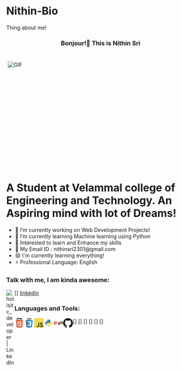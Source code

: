 # Nithin-Bio
Thing about me!


### <center> Bonjour!👋 This is Nithin Sri </center>
<img align="right" alt="GIF" src="https://github.com/arsentieva/arsentieva/blob/main/code.gif?raw=true" width="500" height="320" />
<b><h1> A Student at Velammal college of Engineering and Technology. An Aspiring mind with lot of Dreams!  </h1></b>

<ul>
<li> 🔭 I’m currently working on Web Development Projects! </li>
<li> 🌱 I’m currently learning Machine learning using Python </li>
<li> 👯 Interested to learn and Enhance my skills </li>
<li> 💬 My Email ID : nithinsri2301@gmail.com </li>
<li> 😄 I'm currently learning everything! </li>
<li> ⚡ Professional Language: English </li>
</ul>



### Talk with me, I am kinda awesome:
[<img align="left" alt="holisitc_developer | LinkedIn" width="22px" src="https://cdn.jsdelivr.net/npm/simple-icons@v3/icons/linkedin.svg" />] [linkedin]
<br />


### Languages and Tools:
[<img align="left" alt="HTML5" width="26px" src="https://raw.githubusercontent.com/github/explore/80688e429a7d4ef2fca1e82350fe8e3517d3494d/topics/html/html.png" />]
[<img align="left" alt="CSS3" width="26px" src="https://raw.githubusercontent.com/github/explore/80688e429a7d4ef2fca1e82350fe8e3517d3494d/topics/css/css.png" />]
[<img align="left" alt="JavaScript" width="26px" src="https://raw.githubusercontent.com/github/explore/80688e429a7d4ef2fca1e82350fe8e3517d3494d/topics/javascript/javascript.png" />]
[<img align="left" alt="python" width="26px" src="https://raw.githubusercontent.com/github/explore/80688e429a7d4ef2fca1e82350fe8e3517d3494d/topics/python/python.png" />]
[<img align="left" alt="Git" width="26px" src="https://raw.githubusercontent.com/github/explore/80688e429a7d4ef2fca1e82350fe8e3517d3494d/topics/git/git.png" />]
[<img align="left" alt="GitHub" width="26px" src="https://raw.githubusercontent.com/github/explore/78df643247d429f6cc873026c0622819ad797942/topics/github/github.png" />]
<br />
<br/>

[linkedin]: https://www.linkedin.com/in/nithin-sri-329a8b1bb/

